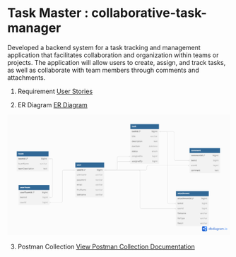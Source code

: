# Task Master : collaborative-task-manager
Developed a backend system for a task tracking and management application that facilitates collaboration and organization within teams or projects. The application will allow users to create, assign, and track tasks, as well as collaborate with team members through comments and attachments.

1. Requirement
[User Stories](./User_stories.txt)

2. ER Diagram
[ER Diagram](./Taskmaster_Application_ER_Diagram.png)
<img src="./Taskmaster_Application_ER_Diagram.png" width="730">

3. Postman Collection
[View Postman Collection Documentation](https://documenter.getpostman.com/view/6720526/2sA3JRYe1E)
